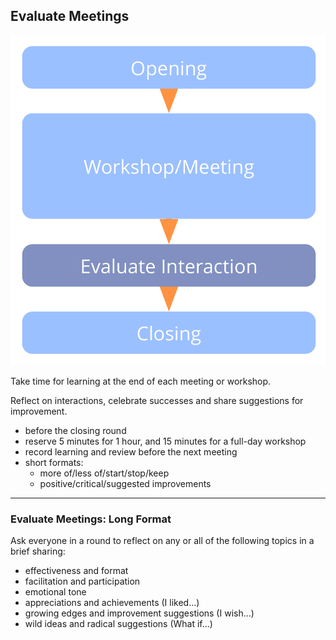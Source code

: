 ## Evaluate Meetings

![right,fit](img/meetings/evaluate-interactions.png)

Take time for learning at the end of each meeting or workshop.

Reflect on interactions, celebrate successes and share suggestions for improvement.

-   before the closing round
-   reserve 5 minutes for 1 hour, and 15 minutes for a full-day workshop
-   record learning and review before the next meeting
-   short formats: 
    -   more of/less of/start/stop/keep
    -   positive/critical/suggested improvements

---

### Evaluate Meetings: Long Format

Ask everyone in a round to reflect on any or all of the following topics in a brief sharing: 

-   effectiveness and format
-   facilitation and participation
-   emotional tone
-   appreciations and achievements (I liked...)
-   growing edges and improvement suggestions (I wish...)
-   wild ideas and radical suggestions (What if...)
